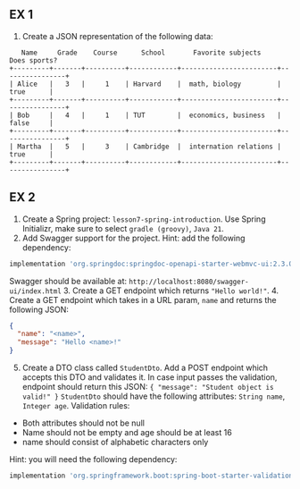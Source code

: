 
EX 1
----

1. Create a JSON representation of the following data:

```
   Name     Grade    Course      School       Favorite subjects       Does sports?
+---------+-------+----------+------------+------------------------+----------------+
| Alice   |   3   |     1    | Harvard    |  math, biology         |      true      |
+---------+-------+----------+------------+------------------------+----------------+
| Bob     |   4   |     1    | TUT        |  economics, business   |      false     |
+---------+-------+----------+------------+------------------------+----------------+
| Martha  |   5   |     3    | Cambridge  |  internation relations |      true      |
+---------+-------+----------+------------+------------------------+----------------+
```

EX 2
----

1. Create a Spring project: `lesson7-spring-introduction`.
Use Spring Initializr, make sure to select `gradle (groovy)`, `Java 21`.
2. Add Swagger support for the project. Hint: add the following dependency:
```groovy
implementation 'org.springdoc:springdoc-openapi-starter-webmvc-ui:2.3.0'
```
Swagger should be available at: `http://localhost:8080/swagger-ui/index.html`
3. Create a GET endpoint which returns `"Hello world!"`.
4. Create a GET endpoint which takes in a URL param, `name` and returns the following JSON:
```json
{
  "name": "<name>",
  "message": "Hello <name>!"
}
```
5. Create a DTO class called `StudentDto`. Add a POST endpoint which accepts this DTO and validates it.
In case input passes the validation, endpoint should return this JSON: `{ "message": "Student object is valid!" }`
`StudentDto` should have the following attributes: `String name`, `Integer age`.
Validation rules:
* Both attributes should not be null
* Name should not be empty and age should be at least 16
* name should consist of alphabetic characters only

Hint: you will need the following dependency:
```groovy
implementation 'org.springframework.boot:spring-boot-starter-validation:3.2.1'
```
